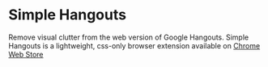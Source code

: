 # Simple Hangouts
Remove visual clutter from the web version of Google Hangouts.
Simple Hangouts is a lightweight, css-only browser extension available on [Chrome Web Store]( https://chrome.google.com/webstore/detail/gbflnibhlkdiofmmkoomonhccmlongeo/)